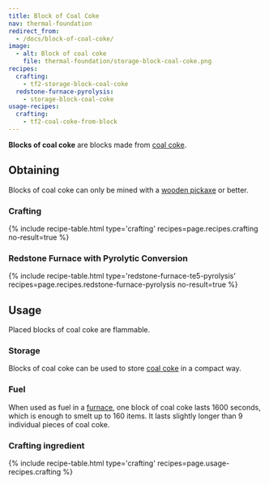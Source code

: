 ```yaml
---
title: Block of Coal Coke
nav: thermal-foundation
redirect_from:
  - /docs/block-of-coal-coke/
image:
  - alt: Block of coal coke
    file: thermal-foundation/storage-block-coal-coke.png
recipes:
  crafting:
    - tf2-storage-block-coal-coke
  redstone-furnace-pyrolysis:
    - storage-block-coal-coke
usage-recipes:
  crafting:
    - tf2-coal-coke-from-block
---
```


**Blocks of coal coke** are blocks made from [coal coke](/docs/thermal-foundation/coal-coke/).


Obtaining
---------

Blocks of coal coke can only be mined with a [wooden
pickaxe](https://minecraft.gamepedia.com/Pickaxe) or better.

### Crafting
{% include recipe-table.html type='crafting' recipes=page.recipes.crafting no-result=true %}

### Redstone Furnace with Pyrolytic Conversion
{% include recipe-table.html type='redstone-furnace-te5-pyrolysis' recipes=page.recipes.redstone-furnace-pyrolysis no-result=true %}


Usage
-----

Placed blocks of coal coke are flammable.

### Storage
Blocks of coal coke can be used to store [coal coke](/docs/thermal-foundation/coal-coke/) in a
compact way.

### Fuel
When used as fuel in a [furnace](https://minecraft.gamepedia.com/Furnace), one
block of coal coke lasts 1600 seconds, which is enough to smelt up to 160 items.
It lasts slightly longer than 9 individual pieces of coal coke.

### Crafting ingredient
{% include recipe-table.html type='crafting' recipes=page.usage-recipes.crafting %}
